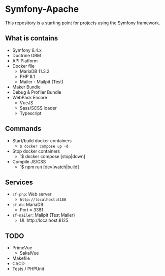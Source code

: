 # Symfony-Apache

This repository is a starting point for projects using the Symfony framework.

## What is contains

- Symfony 6.4.x
- Doctrine ORM
- API Platform
- Docker file
  - MariaDB 11.3.2
  - PHP 8.1
  - Mailer - Mailpit (Test)
- Maker Bundle
- Debug & Profiler Bundle
- WebPack Encore
  - VueJS
  - Sass/SCSS loader
  - Typescript

## Commands

- Start/build docker containers
  - `$ docker compose up -d`
- Stop docker containers
  - `$ docker compose [stop|down]
- Compile JS/CSS
  - `$ npm run [dev|watch|build]

## Services

- `sf-php`: Web server
  - `http://localhost:8180`
- `sf-db`: MariaDB
  - Port = 3381
- `sf-mailer`: Mailpit (Test Mailer)
  - UI: http://localhost:8125

## TODO

- PrimeVue
  - SakaiVue
- Makefile
- CI/CD
- Tests / PHPUnit

